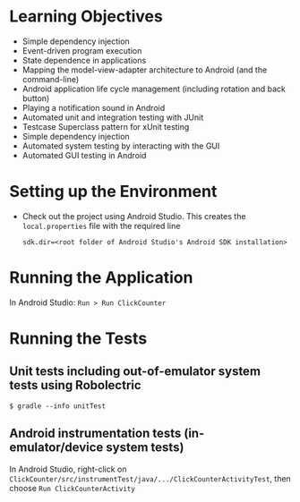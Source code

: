 # Learning Objectives

* Simple dependency injection
* Event-driven program execution
* State dependence in applications
* Mapping the model-view-adapter architecture to Android (and the command-line)
* Android application life cycle management (including rotation and back button)
* Playing a notification sound in Android
* Automated unit and integration testing with JUnit
* Testcase Superclass pattern for xUnit testing
* Simple dependency injection
* Automated system testing by interacting with the GUI
* Automated GUI testing in Android

# Setting up the Environment

* Check out the project using Android Studio. This creates the `local.properties` file
  with the required line

	`sdk.dir=<root folder of Android Studio's Android SDK installation>`

# Running the Application

In Android Studio: `Run > Run ClickCounter`

# Running the Tests

## Unit tests including out-of-emulator system tests using Robolectric

    $ gradle --info unitTest

## Android instrumentation tests (in-emulator/device system tests)

In Android Studio, right-click on `ClickCounter/src/instrumentTest/java/.../ClickCounterActivityTest`,
then choose `Run ClickCounterActivity`
